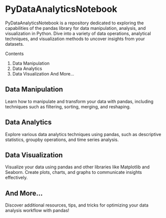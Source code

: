 # PyDataAnalyticsNotebook

PyDataAnalyticsNotebook is a repository dedicated to exploring the capabilities of the pandas library for data manipulation, analysis, and visualization in Python. Dive into a variety of data operations, analytical techniques, and visualization methods to uncover insights from your datasets.

Contents
1. Data Manipulation
2. Data Analytics
3. Data Visualization
And More...

## Data Manipulation
Learn how to manipulate and transform your data with pandas, including techniques such as filtering, sorting, merging, and reshaping.

## Data Analytics
Explore various data analytics techniques using pandas, such as descriptive statistics, groupby operations, and time series analysis.

## Data Visualization
Visualize your data using pandas and other libraries like Matplotlib and Seaborn. Create plots, charts, and graphs to communicate insights effectively.

## And More...
Discover additional resources, tips, and tricks for optimizing your data analysis workflow with pandas!
